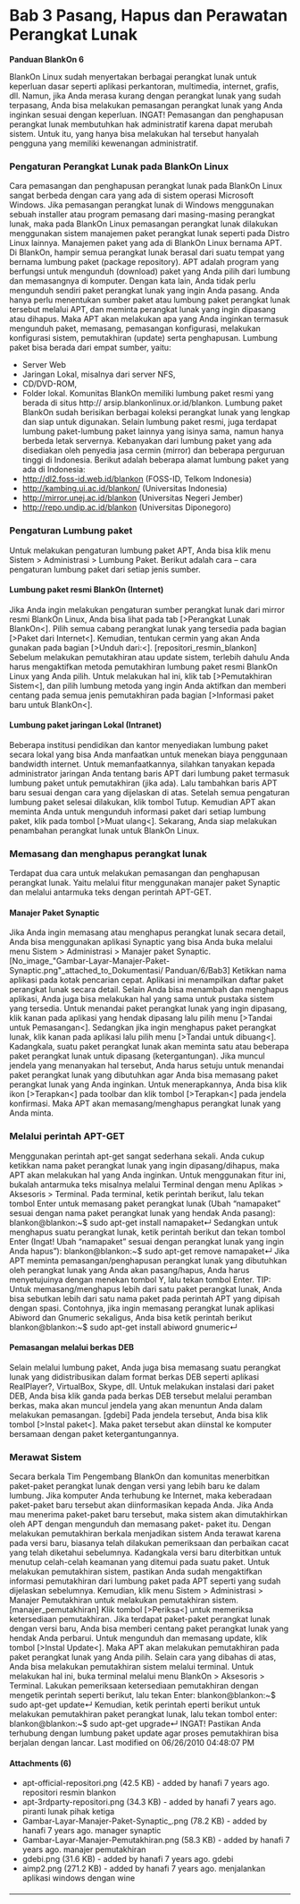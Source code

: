 # Bab 3 Pasang, Hapus dan Perawatan Perangkat Lunak
**Panduan BlankOn 6**

BlankOn Linux sudah menyertakan berbagai perangkat lunak untuk keperluan dasar
seperti aplikasi perkantoran, multimedia, internet, grafis, dll. Namun, jika
Anda merasa kurang dengan perangkat lunak yang sudah terpasang, Anda bisa
melakukan pemasangan perangkat lunak yang Anda inginkan sesuai dengan
keperluan.
     INGAT! Pemasangan dan penghapusan perangkat lunak membutuhkan hak
     administratif karena dapat merubah sistem. Untuk itu, yang hanya bisa
     melakukan hal tersebut hanyalah pengguna yang memiliki kewenangan
     administratif.
### Pengaturan Perangkat Lunak pada BlankOn Linux
Cara pemasangan dan penghapusan perangkat lunak pada BlankOn Linux sangat
berbeda dengan cara yang ada di sistem operasi Microsoft Windows. Jika
pemasangan perangkat lunak di Windows menggunakan sebuah installer atau program
pemasang dari masing-masing perangkat lunak, maka pada BlankOn Linux pemasangan
perangkat lunak dilakukan menggunakan sistem manajemen paket perangkat lunak
seperti pada Distro Linux lainnya. Manajemen paket yang ada di BlankOn Linux
bernama APT.
Di BlankOn, hampir semua perangkat lunak berasal dari suatu tempat yang bernama
lumbung paket (package repository). APT adalah program yang berfungsi untuk
mengunduh (download) paket yang Anda pilih dari lumbung dan memasangnya di
komputer.
Dengan kata lain, Anda tidak perlu mengunduh sendiri paket perangkat lunak yang
ingin Anda pasang. Anda hanya perlu menentukan sumber paket atau lumbung paket
perangkat lunak tersebut melalui APT, dan meminta perangkat lunak yang ingin
dipasang atau dihapus. Maka APT akan melakukan apa yang Anda inginkan termasuk
mengunduh paket, memasang, pemasangan konfigurasi, melakukan konfigurasi
sistem, pemutakhiran (update) serta penghapusan.
Lumbung paket bisa berada dari empat sumber, yaitu:
  * Server Web
  * Jaringan Lokal, misalnya dari server NFS,
  * CD/DVD-ROM,
  * Folder lokal.
Komunitas BlankOn memiliki lumbung paket resmi yang berada di situs ​http://
arsip.blankonlinux.or.id/blankon. Lumbung paket BlankOn sudah berisikan
berbagai koleksi perangkat lunak yang lengkap dan siap untuk digunakan.
Selain lumbung paket resmi, juga terdapat lumbung paket-lumbung paket lainnya
yang isinya sama, namun hanya berbeda letak servernya. Kebanyakan dari lumbung
paket yang ada disediakan oleh penyedia jasa cermin (mirror) dan beberapa
perguruan tinggi di Indonesia. Berikut adalah beberapa alamat lumbung paket
yang ada di Indonesia:
  * ​http://dl2.foss-id.web.id/blankon (FOSS-ID, Telkom Indonesia)
  * ​http://kambing.ui.ac.id/blankon/ (Universitas Indonesia)
  * ​http://mirror.unej.ac.id/blankon (Universitas Negeri Jember)
  * ​http://repo.undip.ac.id/blankon (Universitas Diponegoro)
### Pengaturan Lumbung paket
Untuk melakukan pengaturan lumbung paket APT, Anda bisa klik menu Sistem >
Administrasi > Lumbung Paket. Berikut adalah cara – cara pengaturan lumbung
paket dari setiap jenis sumber.
#### Lumbung paket resmi BlankOn (Internet)
Jika Anda ingin melakukan pengaturan sumber perangkat lunak dari mirror resmi
BlankOn Linux, Anda bisa lihat pada tab [>Perangkat Lunak BlankOn<]. Pilih
semua cabang perangkat lunak yang tersedia pada bagian [>Paket dari Internet<].
Kemudian, tentukan cermin yang akan Anda gunakan pada bagian [>Unduh dari:<].
[repositori_resmin_blankon]
Sebelum melakukan pemutakhiran atau update sistem, terlebih dahulu Anda harus
mengaktifkan metoda pemutakhiran lumbung paket resmi BlankOn Linux yang Anda
pilih. Untuk melakukan hal ini, klik tab [>Pemutakhiran Sistem<], dan pilih
lumbung metoda yang ingin Anda aktifkan dan memberi centang pada semua jenis
pemutakhiran pada bagian [>Informasi paket baru untuk BlankOn<].
#### Lumbung paket jaringan Lokal (Intranet)
Beberapa institusi pendidikan dan kantor menyediakan lumbung paket secara lokal
yang bisa Anda manfaatkan untuk menekan biaya penggunaan bandwidth internet.
Untuk memanfaatkannya, silahkan tanyakan kepada administrator jaringan Anda
tentang baris APT dari lumbung paket termasuk lumbung paket untuk pemutakhiran
(jika ada). Lalu tambahkan baris APT baru sesuai dengan cara yang dijelaskan di
atas.
Setelah semua pengaturan lumbung paket selesai dilakukan, klik tombol Tutup.
Kemudian APT akan meminta Anda untuk mengunduh informasi paket dari setiap
lumbung paket, klik pada tombol [>Muat ulang<]. Sekarang, Anda siap melakukan
penambahan perangkat lunak untuk BlankOn Linux.
### Memasang dan menghapus perangkat lunak
Terdapat dua cara untuk melakukan pemasangan dan penghapusan perangkat lunak.
Yaitu melalui fitur menggunakan manajer paket Synaptic dan melalui antarmuka
teks dengan perintah APT-GET.
#### Manajer Paket Synaptic
Jika Anda ingin memasang atau menghapus perangkat lunak secara detail, Anda
bisa menggunakan aplikasi Synaptic yang bisa Anda buka melalui menu Sistem >
Administrasi > Manajer paket Synaptic.
[No_image_"Gambar-Layar-Manajer-Paket-Synaptic.png"_attached_to_Dokumentasi/
Panduan/6/Bab3]
Ketikkan nama aplikasi pada kotak pencarian cepat. Aplikasi ini menampilkan
daftar paket perangkat lunak secara detail. Selain Anda bisa menambah dan
menghapus aplikasi, Anda juga bisa melakukan hal yang sama untuk pustaka sistem
yang tersedia. Untuk menandai paket perangkat lunak yang ingin dipasang, klik
kanan pada aplikasi yang hendak dipasang lalu pilih menu [>Tandai untuk
Pemasangan<]. Sedangkan jika ingin menghapus paket perangkat lunak, klik kanan
pada aplikasi lalu pilih menu [>Tandai untuk dibuang<]. Kadangkala, suatu paket
perangkat lunak akan meminta satu atau beberapa paket perangkat lunak untuk
dipasang (ketergantungan). Jika muncul jendela yang menanyakan hal tersebut,
Anda harus setuju untuk menandai paket perangkat lunak yang dibutuhkan agar
Anda bisa memasang paket perangkat lunak yang Anda inginkan.
Untuk menerapkannya, Anda bisa klik ikon [>Terapkan<] pada toolbar dan klik
tombol [>Terapkan<] pada jendela konfirmasi. Maka APT akan memasang/menghapus
perangkat lunak yang Anda minta.
### Melalui perintah APT-GET
Menggunakan perintah apt-get sangat sederhana sekali. Anda cukup ketikkan nama
paket perangkat lunak yang ingin dipasang/dihapus, maka APT akan melakukan hal
yang Anda inginkan.
Untuk menggunakan fitur ini, bukalah antarmuka teks misalnya melalui Terminal
dengan menu Aplikas > Aksesoris > Terminal.
Pada terminal, ketik perintah berikut, lalu tekan tombol Enter untuk memasang
paket perangkat lunak (Ubah “namapaket” sesuai dengan nama paket perangkat
lunak yang hendak Anda pasang):
blankon@blankon:~$ sudo apt-get install namapaket↵
Sedangkan untuk menghapus suatu perangkat lunak, ketik perintah berikut dan
tekan tombol Enter (Ingat! Ubah “namapaket” sesuai dengan perangkat lunak yang
ingin Anda hapus”):
blankon@blankon:~$ sudo apt-get remove namapaket↵
Jika APT meminta pemasangan/penghapusan perangkat lunak yang dibutuhkan oleh
perangkat lunak yang Anda akan pasang/hapus, Anda harus menyetujuinya dengan
menekan tombol Y, lalu tekan tombol Enter.
     TIP: Untuk memasang/menghapus lebih dari satu paket perangkat lunak,
     Anda bisa sebutkan lebih dari satu nama paket pada perintah APT yang
     dipisah dengan spasi. Contohnya, jika ingin memasang perangkat lunak
     aplikasi Abiword dan Gnumeric sekaligus, Anda bisa ketik perintah
     berikut
blankon@blankon:~$ sudo apt-get install abiword gnumeric↵
#### Pemasangan melalui berkas DEB
Selain melalui lumbung paket, Anda juga bisa memasang suatu perangkat lunak
yang didistribusikan dalam format berkas DEB seperti aplikasi RealPlayer?,
VirtualBox, Skype, dll. Untuk melakukan instalasi dari paket DEB, Anda bisa
klik ganda pada berkas DEB tersebut melalui peramban berkas, maka akan muncul
jendela yang akan menuntun Anda dalam melakukan pemasangan.
[gdebi]
Pada jendela tersebut, Anda bisa klik tombol [>Instal paket<]. Maka paket
tersebut akan diinstal ke komputer bersamaan dengan paket ketergantungannya.
### Merawat Sistem
Secara berkala Tim Pengembang BlankOn dan komunitas menerbitkan paket-paket
perangkat lunak dengan versi yang lebih baru ke dalam lumbung. Jika komputer
Anda terhubung ke Internet, maka keberadaan paket-paket baru tersebut akan
diinformasikan kepada Anda. Jika Anda mau menerima paket-paket baru tersebut,
maka sistem akan dimutakhirkan oleh APT dengan mengunduh dan memasang paket-
paket itu.
Dengan melakukan pemutakhiran berkala menjadikan sistem Anda terawat karena
pada versi baru, biasanya telah dilakukan pemeriksaan dan perbaikan cacat yang
telah diketahui sebelumnya. Kadangkala versi baru diterbitkan untuk menutup
celah-celah keamanan yang ditemui pada suatu paket.
Untuk melakukan pemutakhiran sistem, pastikan Anda sudah mengaktifkan informasi
pemutakhiran dari lumbung paket pada APT seperti yang sudah dijelaskan
sebelumnya. Kemudian, klik
menu Sistem > Administrasi > Manajer Pemutakhiran untuk melakukan pemutakhiran
sistem.
[manajer_pemutakhiran]
Klik tombol [>Periksa<] untuk memeriksa ketersediaan pemutakhiran. Jika
terdapat paket-paket perangkat lunak dengan versi baru, Anda bisa memberi
centang paket perangkat lunak yang hendak Anda perbarui. Untuk mengunduh dan
memasang update, klik tombol [>Instal Update<]. Maka APT akan melakukan
pemutakhiran pada paket perangkat lunak yang Anda pilih.
Selain cara yang dibahas di atas, Anda bisa melakukan pemutakhiran sistem
melalui terminal. Untuk melakukan hal ini, buka terminal melalui menu BlankOn >
Aksesoris > Terminal. Lakukan pemeriksaan ketersediaan pemutakhiran dengan
mengetik perintah seperti berikut, lalu tekan Enter:
blankon@blankon:~$ sudo apt-get update↵
Kemudian, ketik perintah eperti berikut untuk melakukan pemutakhiran paket
perangkat lunak, lalu tekan tombol enter:
blankon@blankon:~$ sudo apt-get upgrade↵
     INGAT! Pastikan Anda terhubung dengan lumbung paket update agar
     proses pemutakhiran bisa berjalan dengan lancar.
Last modified on 06/26/2010 04:48:07 PM
#### Attachments (6)
  * apt-official-repositori.png​ (42.5 KB) - added by hanafi 7 years ago.
      repositori resmin blankon
  * apt-3rdparty-repositori.png​ (34.3 KB) - added by hanafi 7 years ago.
      piranti lunak pihak ketiga
  * Gambar-Layar-Manajer-Paket-Synaptic_.png​ (78.2 KB) - added by hanafi 7
      years ago. manager synaptic
  * Gambar-Layar-Manajer-Pemutakhiran.png​ (58.3 KB) - added by hanafi 7
      years ago. manajer pemutakhiran
  * gdebi.png​ (31.6 KB) - added by hanafi 7 years ago. gdebi
  * aimp2.png​ (271.2 KB) - added by hanafi 7 years ago. menjalankan aplikasi
      windows dengan wine
#### 
    
 
 
 
 
 
---
 

